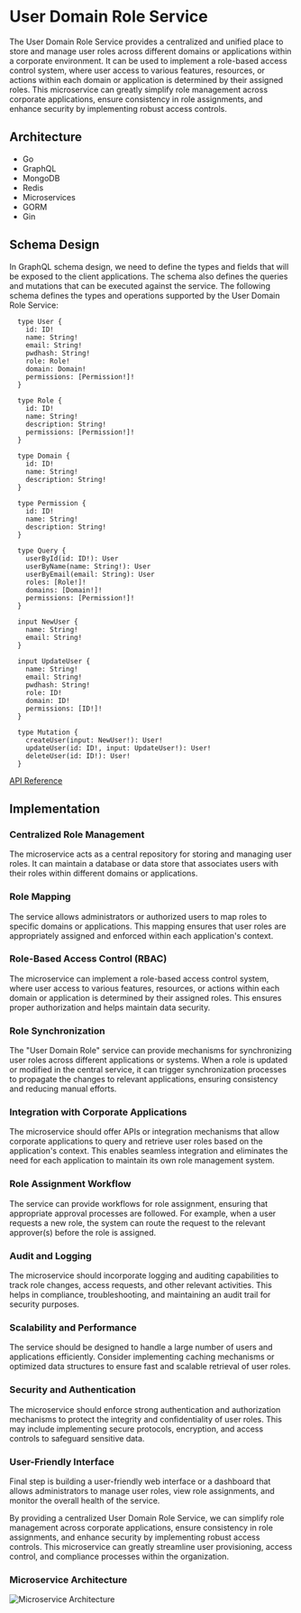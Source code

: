 # User Domain Role Service

The User Domain Role Service provides a centralized and unified place to store and manage user roles across different domains or applications within a corporate environment. It can be used to implement a role-based access control system, where user access to various features, resources, or actions within each domain or application is determined by their assigned roles. This microservice can greatly simplify role management across corporate applications, ensure consistency in role assignments, and enhance security by implementing robust access controls.

## Architecture

- Go
- GraphQL
- MongoDB
- Redis
- Microservices
- GORM
- Gin

## Schema Design
In GraphQL schema design, we need to define the types and fields that will be exposed to the client applications. The schema also defines the queries and mutations that can be executed against the service. The following schema defines the types and operations supported by the User Domain Role Service:

```
  type User {
    id: ID!
    name: String!
    email: String!
    pwdhash: String!
    role: Role!
    domain: Domain!
    permissions: [Permission!]!
  }

  type Role {
    id: ID!
    name: String!
    description: String!
    permissions: [Permission!]!
  }

  type Domain {
    id: ID!
    name: String!
    description: String!
  }

  type Permission {
    id: ID!
    name: String!
    description: String!
  }

  type Query {
    userById(id: ID!): User
    userByName(name: String!): User
    userByEmail(email: String): User
    roles: [Role!]!
    domains: [Domain!]!
    permissions: [Permission!]!
  }

  input NewUser {
    name: String!
    email: String!
  }

  input UpdateUser {
    name: String!
    email: String!
    pwdhash: String!
    role: ID!
    domain: ID!
    permissions: [ID!]!
  }

  type Mutation {
    createUser(input: NewUser!): User!
    updateUser(id: ID!, input: UpdateUser!): User!
    deleteUser(id: ID!): User!
  }
```

[API Reference](https://github.com/miguelamello/user-domain-role-service/blob/main/reference.md)
## Implementation
### Centralized Role Management
The microservice acts as a central repository for storing and managing user roles. It can maintain a database or data store that associates users with their roles within different domains or applications.

### Role Mapping
The service allows administrators or authorized users to map roles to specific domains or applications. This mapping ensures that user roles are appropriately assigned and enforced within each application's context.

### Role-Based Access Control (RBAC)
The microservice can implement a role-based access control system, where user access to various features, resources, or actions within each domain or application is determined by their assigned roles. This ensures proper authorization and helps maintain data security.

### Role Synchronization
The "User Domain Role" service can provide mechanisms for synchronizing user roles across different applications or systems. When a role is updated or modified in the central service, it can trigger synchronization processes to propagate the changes to relevant applications, ensuring consistency and reducing manual efforts.

### Integration with Corporate Applications
The microservice should offer APIs or integration mechanisms that allow corporate applications to query and retrieve user roles based on the application's context. This enables seamless integration and eliminates the need for each application to maintain its own role management system.

### Role Assignment Workflow
The service can provide workflows for role assignment, ensuring that appropriate approval processes are followed. For example, when a user requests a new role, the system can route the request to the relevant approver(s) before the role is assigned.

### Audit and Logging
The microservice should incorporate logging and auditing capabilities to track role changes, access requests, and other relevant activities. This helps in compliance, troubleshooting, and maintaining an audit trail for security purposes.

### Scalability and Performance
The service should be designed to handle a large number of users and applications efficiently. Consider implementing caching mechanisms or optimized data structures to ensure fast and scalable retrieval of user roles.

### Security and Authentication
The microservice should enforce strong authentication and authorization mechanisms to protect the integrity and confidentiality of user roles. This may include implementing secure protocols, encryption, and access controls to safeguard sensitive data.

### User-Friendly Interface
Final step is building a user-friendly web interface or a dashboard that allows administrators to manage user roles, view role assignments, and monitor the overall health of the service.

By providing a centralized User Domain Role Service, we can simplify role management across corporate applications, ensure consistency in role assignments, and enhance security by implementing robust access controls. This microservice can greatly streamline user provisioning, access control, and compliance processes within the organization.

### Microservice Architecture

![Microservice Architecture](https://github.com/miguelamello/user-domain-role-service/blob/main/diagram.png)



